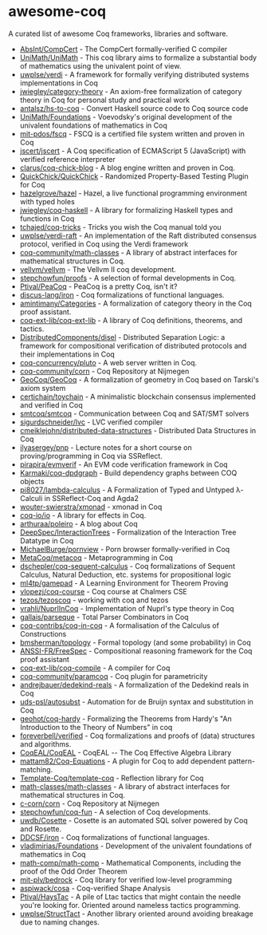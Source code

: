 # awesome-coq

A curated list of awesome Coq frameworks, libraries and software.

* [AbsInt/CompCert](https://github.com/AbsInt/CompCert) - The CompCert formally-verified C compiler
* [UniMath/UniMath](https://github.com/UniMath/UniMath) - This coq library aims to formalize a substantial body of mathematics using the univalent point of view.
* [uwplse/verdi](https://github.com/uwplse/verdi) - A framework for formally verifying distributed systems implementations in Coq
* [jwiegley/category-theory](https://github.com/jwiegley/category-theory) - An axiom-free formalization of category theory in Coq for personal study and practical work
* [antalsz/hs-to-coq](https://github.com/antalsz/hs-to-coq) - Convert Haskell source code to Coq source code
* [UniMath/Foundations](https://github.com/UniMath/Foundations) - Voevodsky's original development of the univalent foundations of mathematics in Coq
* [mit-pdos/fscq](https://github.com/mit-pdos/fscq) - FSCQ is a certified file system written and proven in Coq
* [jscert/jscert](https://github.com/jscert/jscert) - A Coq specification of ECMAScript 5 (JavaScript) with verified reference interpreter
* [clarus/coq-chick-blog](https://github.com/clarus/coq-chick-blog) - A blog engine written and proven in Coq.
* [QuickChick/QuickChick](https://github.com/QuickChick/QuickChick) - Randomized Property-Based Testing Plugin for Coq
* [hazelgrove/hazel](https://github.com/hazelgrove/hazel) - Hazel, a live functional programming environment with typed holes
* [jwiegley/coq-haskell](https://github.com/jwiegley/coq-haskell) - A library for formalizing Haskell types and functions in Coq
* [tchajed/coq-tricks](https://github.com/tchajed/coq-tricks) - Tricks you wish the Coq manual told you
* [uwplse/verdi-raft](https://github.com/uwplse/verdi-raft) - An implementation of the Raft distributed consensus protocol, verified in Coq using the Verdi framework
* [coq-community/math-classes](https://github.com/coq-community/math-classes) - A library of abstract interfaces for mathematical structures in Coq.
* [vellvm/vellvm](https://github.com/vellvm/vellvm) - The Vellvm II coq development.
* [stepchowfun/proofs](https://github.com/stepchowfun/proofs) - A selection of formal developments in Coq.
* [Ptival/PeaCoq](https://github.com/Ptival/PeaCoq) - PeaCoq is a pretty Coq, isn't it?
* [discus-lang/iron](https://github.com/discus-lang/iron) - Coq formalizations of functional languages.
* [amintimany/Categories](https://github.com/amintimany/Categories) - A formalization of category theory in the Coq proof assistant.
* [coq-ext-lib/coq-ext-lib](https://github.com/coq-ext-lib/coq-ext-lib) - A library of Coq definitions, theorems, and tactics.
* [DistributedComponents/disel](https://github.com/DistributedComponents/disel) - Distributed Separation Logic: a framework for compositional verification of distributed protocols and their implementations in Coq
* [coq-concurrency/pluto](https://github.com/coq-concurrency/pluto) - A web server written in Coq.
* [coq-community/corn](https://github.com/coq-community/corn) - Coq Repository at Nijmegen
* [GeoCoq/GeoCoq](https://github.com/GeoCoq/GeoCoq) - A formalization of geometry in Coq based on Tarski's axiom system
* [certichain/toychain](https://github.com/certichain/toychain) - A minimalistic blockchain consensus implemented and verified in Coq
* [smtcoq/smtcoq](https://github.com/smtcoq/smtcoq) - Communication between Coq and SAT/SMT solvers
* [sigurdschneider/lvc](https://github.com/sigurdschneider/lvc) - LVC verified compiler
* [cmeiklejohn/distributed-data-structures](https://github.com/cmeiklejohn/distributed-data-structures) - Distributed Data Structures in Coq
* [ilyasergey/pnp](https://github.com/ilyasergey/pnp) - Lecture notes for a short course on proving/programming in Coq via SSReflect.
* [pirapira/evmverif](https://github.com/pirapira/evmverif) - An EVM code verification framework in Coq
* [Karmaki/coq-dpdgraph](https://github.com/Karmaki/coq-dpdgraph) - Build dependency graphs between COQ objects
* [pi8027/lambda-calculus](https://github.com/pi8027/lambda-calculus) - A Formalization of Typed and Untyped λ-Calculi in SSReflect-Coq and Agda2
* [wouter-swierstra/xmonad](https://github.com/wouter-swierstra/xmonad) - xmonad in Coq
* [coq-io/io](https://github.com/coq-io/io) - A library for effects in Coq.
* [arthuraa/poleiro](https://github.com/arthuraa/poleiro) - A blog about Coq
* [DeepSpec/InteractionTrees](https://github.com/DeepSpec/InteractionTrees) - Formalization of the Interaction Tree Datatype in Coq
* [MichaelBurge/pornview](https://github.com/MichaelBurge/pornview) - Porn browser formally-verified in Coq
* [MetaCoq/metacoq](https://github.com/MetaCoq/metacoq) - Metaprogramming in Coq
* [dschepler/coq-sequent-calculus](https://github.com/dschepler/coq-sequent-calculus) - Coq formalizations of Sequent Calculus, Natural Deduction, etc. systems for propositional logic
* [ml4tp/gamepad](https://github.com/ml4tp/gamepad) - A Learning Environment for Theorem Proving
* [vlopezj/coq-course](https://github.com/vlopezj/coq-course) - Coq course at Chalmers CSE
* [tezos/tezoscoq](https://github.com/tezos/tezoscoq) - working with coq and tezos
* [vrahli/NuprlInCoq](https://github.com/vrahli/NuprlInCoq) - Implementation of Nuprl's type theory in Coq
* [gallais/parseque](https://github.com/gallais/parseque) - Total Parser Combinators in Coq
* [coq-contribs/coq-in-coq](https://github.com/coq-contribs/coq-in-coq) - A formalisation of the Calculus of Constructions
* [bmsherman/topology](https://github.com/bmsherman/topology) - Formal topology (and some probability) in Coq
* [ANSSI-FR/FreeSpec](https://github.com/ANSSI-FR/FreeSpec) - Compositional reasoning framework for the Coq proof assistant
* [coq-ext-lib/coq-compile](https://github.com/coq-ext-lib/coq-compile) - A compiler for Coq
* [coq-community/paramcoq](https://github.com/coq-community/paramcoq) - Coq plugin for parametricity
* [andrejbauer/dedekind-reals](https://github.com/andrejbauer/dedekind-reals) - A formalization of the Dedekind reals in Coq
* [uds-psl/autosubst](https://github.com/uds-psl/autosubst) - Automation for de Bruijn syntax and substitution in Coq
* [geohot/coq-hardy](https://github.com/geohot/coq-hardy) - Formalizing the Theorems from Hardy's "An Introduction to the Theory of Numbers" in coq
* [foreverbell/verified](https://github.com/foreverbell/verified) - Coq formalizations and proofs of (data) structures and algorithms.
* [CoqEAL/CoqEAL](https://github.com/CoqEAL/CoqEAL) - CoqEAL -- The Coq Effective Algebra Library
* [mattam82/Coq-Equations](https://github.com/mattam82/Coq-Equations) - A plugin for Coq to add dependent pattern-matching.
* [Template-Coq/template-coq](https://github.com/Template-Coq/template-coq) - Reflection library for Coq
* [math-classes/math-classes](https://github.com/math-classes/math-classes) - A library of abstract interfaces for mathematical structures in Coq.
* [c-corn/corn](https://github.com/c-corn/corn) - Coq Repository at Nijmegen
* [stepchowfun/coq-fun](https://github.com/stepchowfun/coq-fun) - A selection of Coq developments.
* [uwdb/Cosette](https://github.com/uwdb/Cosette) - Cosette is an automated SQL solver powered by Coq and Rosette.
* [DDCSF/iron](https://github.com/DDCSF/iron) - Coq formalizations of functional languages.
* [vladimirias/Foundations](https://github.com/vladimirias/Foundations) - Development of the univalent foundations of mathematics in Coq
* [math-comp/math-comp](https://github.com/math-comp/math-comp) - Mathematical Components, including the proof of the Odd Order Theorem
* [mit-plv/bedrock](https://github.com/mit-plv/bedrock) - Coq library for verified low-level programming
* [aspiwack/cosa](https://github.com/aspiwack/cosa) - Coq-verified Shape Analysis
* [Ptival/HaysTac](https://github.com/Ptival/HaysTac) - A pile of Ltac tactics that might contain the needle you're looking for. Oriented around nameless tactics programming.
* [uwplse/StructTact](https://github.com/uwplse/StructTact) - Another library oriented around avoiding breakage due to naming changes.
